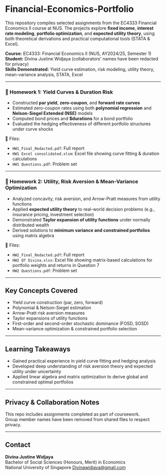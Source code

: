 # Financial-Economics-Portfolio
This repository compiles selected assignments from the EC4333 Financial Economics II course at NUS. The projects explore **fixed income**, **interest rate modeling**, **portfolio optimization**, and **expected utility theory**, using both theoretical derivations and practical computational tools (STATA &amp; Excel).

**Course:** EC4333: Financial Economics II (NUS, AY2024/25, Semester 1)  
**Student:** Divina Justine Widjaya (collaborators' names have been redacted for privacy)  
**Skills Demonstrated:** Yield curve estimation, risk modeling, utility theory, mean-variance analysis, STATA, Excel

---

### 📄 Homework 1: Yield Curves & Duration Risk
- Constructed **par yield**, **zero-coupon**, and **forward rate curves**
- Estimated zero-coupon rates using both **polynomial regression** and **Nelson-Siegel Extended (NSE)** models
- Computed bond prices and **$durations** for a bond portfolio
- Evaluated the hedging effectiveness of different portfolio structures under curve shocks

📂 Files:
- `HW1_Final_Redacted.pdf`: Full report
- `HW1 Excel consolidated.xlsm`: Excel file showing curve fitting & duration calculations
- `HW1 Questions.pdf`: Problem set

---

### 📄 Homework 2: Utility, Risk Aversion & Mean-Variance Optimization
- Analyzed concavity, risk aversion, and Arrow-Pratt measures from utility functions
- Applied **expected utility theory** to real-world decision problems (e.g., insurance pricing, investment selection)
- Demonstrated **Taylor expansion of utility functions** under normally distributed wealth
- Derived solutions to **minimum variance and constrained portfolios** using matrix algebra

📂 Files:
- `HW2_Final_Redacted.pdf`: Full report
- `HW2 Q7 Divina.xlsx`: Excel file showing matrix-based calculations for portfolio weights and returns in Question 7
- `HW2 Questions.pdf`: Problem set
  
---

## Key Concepts Covered

- Yield curve construction (par, zero, forward)
- Polynomial & Nelson-Siegel estimation
- Arrow-Pratt risk aversion measures
- Taylor expansions of utility functions
- First-order and second-order stochastic dominance (FOSD, SOSD)
- Mean-variance optimization & constrained portfolio selection

---

## Learning Takeaways

- Gained practical experience in yield curve fitting and hedging analysis
- Developed deep understanding of risk aversion theory and expected utility under uncertainty
- Applied linear algebra and matrix optimization to derive global and constrained optimal portfolios

---

## Privacy & Collaboration Notes

This repo includes assignments completed as part of coursework.  
Group member names have been removed from shared files to respect privacy.

---

## Contact

**Divina Justine Widjaya**  
Bachelor of Social Sciences (Honours, Merit) in Economics  
National University of Singapore
Divinawidjaya@gmail.com
